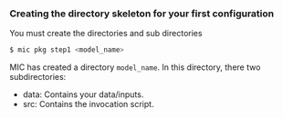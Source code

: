 ### Creating the directory skeleton for your first configuration

You must create the directories and sub directories

```bash
$ mic pkg step1 <model_name>
```

MIC has created a directory `model_name`.
In this directory, there two subdirectories:
- data: Contains your data/inputs.
- src: Contains the invocation script.
